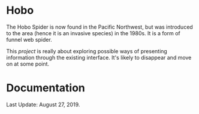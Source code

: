 # Hobo

The Hobo Spider is now found in the Pacific Northwest, but was introduced to the area (hence it is an invasive species) in
the 1980s.  It is a form of funnel web spider.

This _project_ is really about exploring possible ways of presenting information through the existing interface.  It's likely
to disappear and move on at some point.

# Documentation


Last Update: August 27, 2019.
